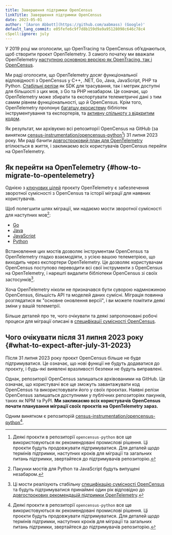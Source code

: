```yaml
---
title: Завершення підтримки OpenCensus
linkTitle: Завершення підтримки OpenCensus
date: 2023-05-01
author: '[Aaron Abbott](https://github.com/aabmass) (Google)'
default_lang_commit: e05fefe6c9f7d8b159d9a9a95128098c646c78c4
cSpell:ignore: july
---
```


У 2019 році ми оголосили, що OpenTracing та OpenCensus обʼєднаються, щоб створити проєкт OpenTelemetry. З самого початку ми вважали OpenTelemetry [наступною основною версією як OpenTracing, так і OpenCensus](https://www.cncf.io/blog/2019/05/21/a-brief-history-of-opentelemetry-so-far/).

Ми раді оголосити, що OpenTelemetry досяг функціональної відповідності з OpenCensus у C++, .NET, Go, Java, JavaScript, PHP та Python. [Стабільні релізи](/docs/languages/#status-and-releases) як SDK для трасування, так і метрик доступні для більшості з цих мов, з Go та PHP незабаром. Це означає, що OpenTelemetry може збирати та експортувати телеметричні дані з тим самим рівнем функціональності, що й OpenCensus. Крім того, OpenTelemetry пропонує [багатшу екосистему](/ecosystem/) бібліотек інструментування та експортерів, та [активну спільноту з відкритим кодом](https://www.cncf.io/blog/2023/01/11/a-look-at-the-2022-velocity-of-cncf-linux-foundation-and-top-30-open-source-projects/).

Як результат, ми архівуємо всі репозиторії OpenCensus на GitHub (за винятком [census-instrumentation/opencensus-python][][^python-timeline]) 31 липня 2023 року. Ми раді бачити [довгостроковий план для OpenTelemetry](https://medium.com/opentracing/a-roadmap-to-convergence-b074e5815289) втілюється в життя, і закликаємо всіх користувачів OpenCensus перейти на OpenTelemetry.

## Як перейти на OpenTelemetry {#how-to-migrate-to-opentelemetry}

Однією з [ключових цілей](https://medium.com/opentracing/merging-opentracing-and-opencensus-f0fe9c7ca6f0) проєкту OpenTelemetry є забезпечення зворотної сумісності з OpenCensus та історії міграції для наявних користувачів.

Щоб полегшити шлях міграції, ми надаємо мости зворотної сумісності для наступних мов[^shim-next-release]:

- [Go][go shim]
- [Java][java shim]
- [JavaScript][js shim]
- [Python][python shim]

Встановлення цих мостів дозволяє інструментам OpenCensus та OpenTelemetry гладко взаємодіяти, з усією вашою телеметрією, що виходить через експортери OpenTelemetry. Це дозволяє користувачам OpenCensus поступово переводити всі свої інструменти з OpenCensus на OpenTelemetry, і нарешті видалити бібліотеки OpenCensus зі своїх застосунків[^shim-support].

Хоча OpenTelemetry ніколи не призначався бути суворою надмножиною OpenCensus, більшість API та моделей даних сумісні. Міграція повинна розглядатися як "основне оновлення версії", і ви можете помітити деякі зміни у вашій телеметрії.

Більше деталей про те, чого очікувати та деякі запропоновані робочі процеси для міграції
описані в [специфікації сумісності OpenCensus](/docs/specs/otel/compatibility/opencensus#migration-path).

## Чого очікувати після 31 липня 2023 року {#what-to-expect-after-july-31-2023}

Після 31 липня 2023 року проєкт OpenCensus більше не буде підтримуватися. Це означає, що нові функції не будуть додаватися до проєкту, і будь-які виявлені вразливості безпеки не будуть виправлені.

Однак, репозиторії OpenCensus залишаться архівованими на GitHub. Це означає, що користувачі все ще зможуть завантажувати код OpenCensus та використовувати його у своїх проєктах. Наявні релізи OpenCensus залишаться доступними у публічних репозиторіях пакунків, таких як NPM та PyPI. **Ми закликаємо всіх користувачів OpenCensus почати планування міграції своїх проєктів на OpenTelemetry зараз.**

Одним винятком є репозиторій [census-instrumentation/opencensus-python][][^python-timeline].

[go shim]: https://github.com/open-telemetry/opentelemetry-go/tree/main/bridge/opencensus
[java shim]: https://github.com/open-telemetry/opentelemetry-java/tree/main/opencensus-shim
[python shim]: https://github.com/open-telemetry/opentelemetry-python/tree/main/shim/opentelemetry-opencensus-shim
[js shim]: https://github.com/open-telemetry/opentelemetry-js/tree/main/experimental/packages/shim-opencensus
[census-instrumentation/opencensus-python]: https://github.com/census-instrumentation/opencensus-python

[^python-timeline]: Деякі проєкти в репозиторії `opencensus-python` все ще використовуються як рекомендовані промислові рішення. Ці проєкти будуть продовжувати підтримуватися. Для деталей щодо термінів підтримки, наступних кроків для міграції та загальних питань підтримки, звертайтеся до підтримувачів репозиторію.

[^shim-next-release]: Пакунки мостів для Python та JavaScript будуть випущені незабаром.

[^shim-support]: Ці мости реалізують стабільну [специфікацію сумісності OpenCensus](/docs/specs/otel/compatibility/opencensus#migration-path) та будуть підтримуватися принаймні один рік відповідно до [довгострокових рекомендацій підтримки OpenTelemetry](/docs/specs/otel/versioning-and-stability/#long-term-support).
